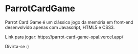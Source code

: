 # ParrotCardGame

Parrot Card Game é um clássico jogo da memória em front-end desenvolvido apenas com Javascript, HTML5 e CSS3.

Link para jogar: https://parrot-card-game-opal.vercel.app/

Divirta-se :)
